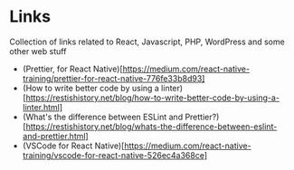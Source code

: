 # Links
Collection of links related to React, Javascript, PHP, WordPress and some other web stuff

- (Prettier, for React Native)[https://medium.com/react-native-training/prettier-for-react-native-776fe33b8d93]
- (How to write better code by using a linter)[https://restishistory.net/blog/how-to-write-better-code-by-using-a-linter.html]
- (What's the difference between ESLint and Prettier?)[https://restishistory.net/blog/whats-the-difference-between-eslint-and-prettier.html]
- (VSCode for React Native)[https://medium.com/react-native-training/vscode-for-react-native-526ec4a368ce]
